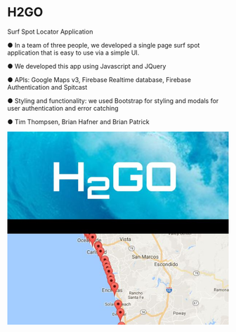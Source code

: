 # H2GO

Surf Spot Locator Application

●	In a team of three people, we developed a single page surf spot application that is easy to use via a simple UI.

●	We developed this app using Javascript and JQuery

●	APIs: Google Maps v3, Firebase Realtime database, Firebase Authentication and Spitcast 

●	Styling and functionality: we used Bootstrap for styling and modals for user authentication and error catching

●	Tim Thompsen, Brian Hafner and Brian Patrick

<img src="assets/images/H2GO.JPG">

